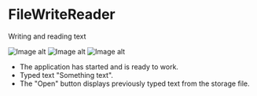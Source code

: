 # FileWriteReader
Writing and reading text


![Image alt](https://inforussia.ucoz.club/FileWriteReader_screen_Main.png)  ![Image alt](https://inforussia.ucoz.club/FileWriteReader_screen_Save.png)  ![Image alt](https://inforussia.ucoz.club/FileWriteReader_screen_Open.png) 
- The application has started and is ready to work.
- Typed text "Something text".
- The "Open" button displays previously typed text from the storage file.
